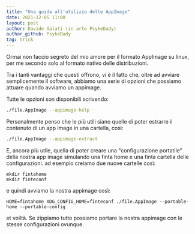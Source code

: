 ```yaml
---
title: "Una guida all'utilizzo delle AppImage"
date: 2021-12-05 11:00
layout: post
author: Davide Galati (in arte PsykeDady)
author_github: PsykeDady
tag: trick
---
```


Ormai non faccio segreto del mio amore per il formato AppImage su linux, per me secondo solo al formato nativo delle distribuzioni. 

Tra i tanti vantaggi che questi offrono, vi è il fatto che, oltre ad avviare semplicemente il software, abbiamo una serie di opzioni che possiamo attuare quando avviamo un appimage.

Tutte le opzioni son disponibili scrivendo:
```bash
./file.AppImage --appimage-help 
```

Personalmente penso che le più utili siano quelle di poter estrarre il contenuto di un app image in una cartella, così: 
```bash
./file.AppImage --appimage-extract 
```

E, ancora più utile, quella di poter creare una "configurazione portatile" della nostra app image simulando una finta home e una finta cartella delle configurazioni. ad esempio creiamo due nuove cartelle così:
```
mkdir fintahome
mkdir finteconf
```

e quindi avviamo la nostra appimage così:
```
HOME=fintahome XDG_CONFIG_HOME=finteconf ./file.AppImage --portable-home --portable-config 
```

et voiltà. Se zippiamo tutto possiamo portare la nostra appimage con le stesse configurazioni ovunque. 

